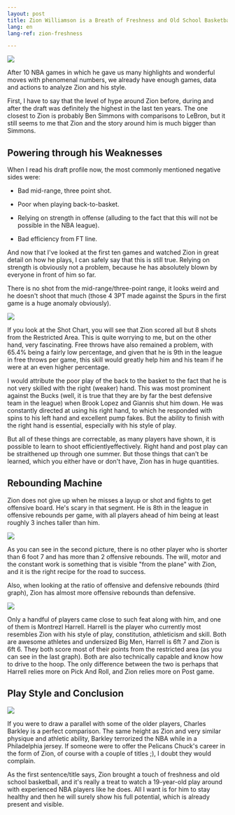 ```yaml
---
layout: post
title: Zion Williamson is a Breath of Freshness and Old School Basketball
lang: en
lang-ref: zion-freshness

---
```


![](/assets/zion_analysis/zion.jpg)

After 10 NBA games in which he gave us many highlights and wonderful moves with phenomenal numbers, we already have enough games, data and actions to analyze Zion and his style.

First, I have to say that the level of hype around Zion before, during and after the draft was definitely the highest in the last ten years. The one closest to Zion is probably Ben Simmons with comparisons to LeBron, but it still seems to me that Zion and the story around him is much bigger than Simmons.

<!--more-->

## Powering through his Weaknesses

When I read his draft profile now, the most commonly mentioned negative sides were:

* Bad mid-range, three point shot.

* Poor when playing back-to-basket.

* Relying on strength in offense (alluding to the fact that this will not be possible in the NBA league).

* Bad efficiency from FT line.

And now that I've looked at the first ten games and watched Zion in great detail on how he plays, I can safely say that this is still true. Relying on strength is obviously not a problem, because he has absolutely blown by everyone in front of him so far.

There is no shot from the mid-range/three-point range, it looks weird and he doesn't shoot that much (those 4 3PT made against the Spurs in the first game is a huge anomaly obviously).

![](/assets/zion_analysis/zion_shotchart.png)

If you look at the Shot Chart, you will see that Zion scored all but 8 shots from the Restricted Area. This is quite worrying to me, but on the other hand, very fascinating. Free throws have also remained a problem, with 65.4% being a fairly low percentage, and given that he is 9th in the league in free throws per game, this skill would greatly help him and his team if he were at an even higher percentage.

I would attribute the poor play of the back to the basket to the fact that he is not very skilled with the right (weaker) hand. This was most prominent against the Bucks (well, it is true that they are by far the best defensive team in the league) when Brook Lopez and Giannis shut him down. He was constantly directed at using his right hand, to which he responded with spins to his left hand and excellent pump fakes. But the ability to finish with the right hand is essential, especially with his style of play.

But all of these things are correctable, as many players have shown, it is possible to learn to shoot efficientlyeffectively. Right hand and post play can be straithened up through one summer. But those things that can't be learned, which you either have or don't have, Zion has in huge quantities.

## Rebounding Machine

Zion does not give up when he misses a layup or shot and fights to get offensive board. He's scary in that segment.
He is 8th in the league in offensive rebounds per game, with all players ahead of him being at least roughly 3 inches taller than him.

![](/assets/zion_analysis/rebounds_height_in.png)

As you can see in the second picture, there is no other player who is shorter than 6 foot 7 and has more than 2 offensive rebounds. The will, motor and the constant work is something that is visible "from the plane" with Zion, and it is the right recipe for the road to success.

Also, when looking at the ratio of offensive and defensive rebounds (third graph), Zion has almost more offensive rebounds than defensive.

![](/assets/zion_analysis/rebounds.png)

Only a handful of players came close to such feat along with him, and one of them is Montrezl Harrell. Harrell is the player who currently most resembles Zion with his style of play, constitution, athleticism and skill. Both are awesome athletes and undersized Big Men, Harrell is 6ft 7 and Zion is 6ft 6. They both score most of their points from the restricted area (as you can see in the last graph). Both are also technically capable and know how to drive to the hoop. The only difference between the two is perhaps that Harrell relies more on Pick And Roll, and Zion relies more on Post game.

## Play Style and Conclusion

![](/assets/zion_analysis/shot_locations.png)

If you were to draw a parallel with some of the older players, Charles Barkley is a perfect comparison. The same height as Zion and very similar physique and athletic ability, Barkley terrorized the NBA while in a Philadelphia jersey. If someone were to offer the Pelicans Chuck's career in the form of Zion, of course with a couple of titles ;), I doubt they would complain.

As the first sentence/title says, Zion brought a touch of freshness and old school basketball, and it's really a treat to watch a 19-year-old play around with experienced NBA players like he does. All I want is for him to stay healthy and then he will surely show his full potential, which is already present and visible.
